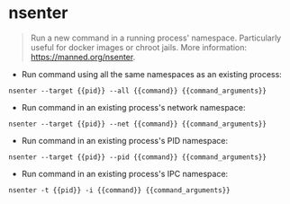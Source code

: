 # nsenter

> Run a new command in a running process' namespace.
> Particularly useful for docker images or chroot jails.
> More information: <https://manned.org/nsenter>.

- Run command using all the same namespaces as an existing process:

`nsenter --target {{pid}} --all {{command}} {{command_arguments}}`

- Run command in an existing process's network namespace:

`nsenter --target {{pid}} --net {{command}} {{command_arguments}}`

- Run command in an existing process's PID namespace:

`nsenter --target {{pid}} --pid {{command}} {{command_arguments}}`

- Run command in an existing process's IPC namespace:

`nsenter -t {{pid}} -i {{command}} {{command_arguments}}`
